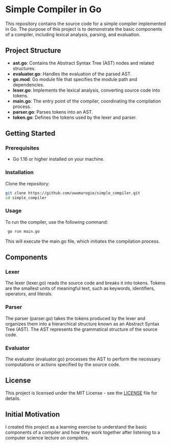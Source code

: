 # Simple Compiler in Go

This repository contains the source code for a simple compiler implemented in Go. The purpose of this project is to demonstrate the basic components of a compiler, including lexical analysis, parsing, and evaluation.

## Project Structure

- **ast.go**: Contains the Abstract Syntax Tree (AST) nodes and related structures.
- **evaluator.go**: Handles the evaluation of the parsed AST.
- **go.mod**: Go module file that specifies the module path and dependencies.
- **lexer.go**: Implements the lexical analysis, converting source code into tokens.
- **main.go**: The entry point of the compiler, coordinating the compilation process.
- **parser.go**: Parses tokens into an AST.
- **token.go**: Defines the tokens used by the lexer and parser.

## Getting Started

### Prerequisites

- Go 1.16 or higher installed on your machine.

### Installation

Clone the repository:

```bash
git clone https://github.com/uwumarogie/simple_compiler.git
cd simple_compiler
```

### Usage

To run the compiler, use the following command:

```bash
 go run main.go
```
This will execute the main.go file, which initiates the compilation process.


## Components

### Lexer
The lexer (lexer.go) reads the source code and breaks it into tokens. Tokens are the smallest units of meaningful text, such as keywords, identifiers, operators, and literals.

### Parser
The parser (parser.go) takes the tokens produced by the lexer and organizes them into a hierarchical structure known as an Abstract Syntax Tree (AST). The AST represents the grammatical structure of the source code.

### Evaluator
The evaluator (evaluator.go) processes the AST to perform the necessary computations or actions specified by the source code.

## License
This project is licensed under the MIT License - see the [LICENSE](LICENSE) file for details.

## Initial Motivation

I created this project as a learning exercise to understand the basic components of a compiler and how they work together after listening to a computer science lecture on compilers.
